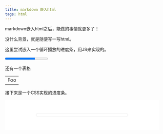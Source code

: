 ```yaml
---
title: markdown 嵌入html
tags: html
---
```


markdown嵌入html之后，能做的事情就更多了！

<!--more-->

没什么背景，就是随便写一写html。

这里尝试嵌入一个循环播放的进度条，用JS来实现的。

<html>

<body>
    <p>
        <progress value=70 max="100" id="p1">70 % </progress>
    </p>
</body>
<script>
    let start = Date.now();

    let timer = setInterval(function () {
        let timePassed = Date.now() - start;
        p1.value = (timePassed / 10) % 100
        if (timePassed > 2000000) clearInterval(timer);

    }, 20);

</script>

</html>

还有一个表格

<table>
    <tr>
        <td>Foo</td>
    </tr>
</table>

接下来是一个CSS实现的进度条。

<html lang="en">
<head>
    <meta charset="UTF-8">
    <title>animation</title>
    <style>
        * {
            margin: 0;
            padding: 0
        }
        .container {
            display: flex;
            height: 100px;
            justify-content: center;
            align-items: center;
            background-color: #fff;
        }
        .container .progress {
            width: 300px;
            height: 10px;
            box-shadow: 0 0 2px #bebebe;
            border-radius: 10px;
            transition: all 2s;
        }
        .container .progress:after {
            display: block;
            content: '';
            height: 10px;
            background-color: #ff7d65;
            border-radius: 10px;
            animation: process 3s linear infinite;
        }
        @keyframes process {
            0% {
                width: 0;
            }
            20% {
                width: 0;
            }
            70% {
                width: 250px;
            }
            100% {
                width: 300px;
            }
        }
    </style>
</head>
<body>
<div class="container">
    <div class="progress"></div>
</div>
</body>
</html>